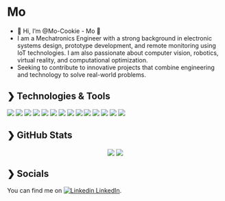 # Mo

- 👋 Hi, I’m @Mo-Cookie - Mo 🍪
- I am a Mechatronics Engineer with a strong background in electronic systems design, prototype development, and remote monitoring using IoT technologies. I am also passionate about computer vision, robotics, virtual reality, and computational optimization.
- Seeking to contribute to innovative projects that combine engineering and technology to solve real-world problems.


## ❯ Technologies & Tools

![](https://img.shields.io/badge/Python-FFD43B?style=for-the-badge&logo=python&logoColor=blue)
![](https://img.shields.io/badge/C-00599C?style=for-the-badge&logo=c&logoColor=white)
![](https://img.shields.io/badge/C%2B%2B-00599C?style=for-the-badge&logo=c%2B%2B&logoColor=white)
![](https://img.shields.io/badge/LaTex-47A141?style=for-the-badge&logo=Overleaf&logoColor=white)
![](https://img.shields.io/badge/arduino-00878F?style=for-the-badge&logo=arduino&logoColor=white)
![](https://img.shields.io/badge/esp32-E7352C?style=for-the-badge&logo=espressif&logoColor=white)
![](https://img.shields.io/badge/Java-ED8B00?style=for-the-badge&logo=openjdk&logoColor=white)
![](https://img.shields.io/badge/html5-E34F26?style=for-the-badge&logo=html5&logoColor=white)
![](https://img.shields.io/badge/javascript-F7DF1E?style=for-the-badge&logo=javascript&logoColor=black)
![](https://img.shields.io/badge/Unity-FFFFFF?style=for-the-badge&logo=unity&logoColor=black)
![](https://img.shields.io/badge/numpy-013243?style=for-the-badge&logo=numpy&logoColor=white)
![](https://img.shields.io/badge/opencv-5C3EE8?style=for-the-badge&logo=opencv&logoColor=white)
![](https://img.shields.io/badge/taichilang-000000?style=for-the-badge&logo=taichilang&logoColor=white)
![](https://img.shields.io/badge/aframe-EF2D5E?style=for-the-badge&logo=aframe&logoColor=white)





## ❯ GitHub Stats

<div align="center">
  <img align="center" src="https://github-readme-stats.vercel.app/api?username=Mo-Cookie&show_icons=true&count_private=true&theme=dark" />
  <img align="center" src="https://github-readme-stats.vercel.app/api/top-langs/?username=Mo-Cookie&theme=dark&langs_count=5&layout=compact" />
</div>

## ❯ Socials
<!-- Actual text -->

You can find me on [![Linkedin](https://i.stack.imgur.com/gVE0j.png) LinkedIn](https://www.linkedin.com/in/lamaorhe/).
